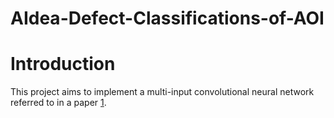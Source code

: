 # AIdea-Defect-Classifications-of-AOI
# Introduction
This project aims to implement a multi-input convolutional neural network referred to in a paper [1](https://www.graphyonline.com/archives/IJCSE/2018/IJCSE-137/).

